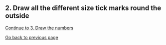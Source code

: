 ## 2. Draw all the different size tick marks round the outside

[Continue to 3. Draw the numbers](README3.md)

[Go back to previous page](README.md)